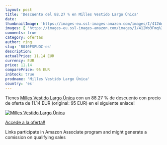 ```yaml
---
layout: post
title: 'Descuento del 88.27 % en Milles Vestido Largo Única'
date: 
thumbnailImage: 'https://images-eu.ssl-images-amazon.com/images/I/412Wo3Fmq%2BL._SL200_.jpg'
images: [ 'https://images-eu.ssl-images-amazon.com/images/I/412Wo3Fmq%2BL._SL200_.jpg' ]
comments: true
category: ofertas
author: ring
slug: 'B010FSFUOC-es'
description:
actualPrice: 11.14 EUR
currency: EUR
price: 11.14
comparePrice: 95 EUR
inStock: true
prodname: 'Milles Vestido Largo Única'
country: 'es'
---
```


Tienes [Milles Vestido Largo Única](https://www.amazon.es/dp/B010FSFUOC/?tag=tolees-21) con un 88.27 % de descuento con precio de oferta de 11.14 EUR (original: 95 EUR) en el siguiente enlace!

[![Milles Vestido Largo Única](https://images-eu.ssl-images-amazon.com/images/I/412Wo3Fmq%2BL._SL200_.jpg)](https://www.amazon.es/dp/B010FSFUOC/?tag=tolees-21)

[Accede a la oferta!!](https://www.amazon.es/dp/B010FSFUOC/?tag=tolees-21)

Links participate in Amazon Associate program and might generate a comission on qualifying sales


